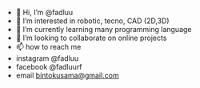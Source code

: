 - 👋 Hi, I’m @fadluu
- 👀 I’m interested in robotic, tecno, CAD (2D,3D)
- 🌱 I’m currently learning many programming language
- 💞️ I’m looking to collaborate on online projects
- 📫 how to reach me
- instagram @fadluu
- facebook  @fadluurf
- email bintokusama@gmail.com

<!---
fadluu/fadluu is a ✨ special ✨ repository because its `README.md` (this file) appears on your GitHub profile.
You can click the Preview link to take a look at your changes.
--->
